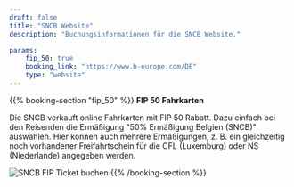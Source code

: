 ```yaml
---
draft: false
title: "SNCB Website"
description: "Buchungsinformationen für die SNCB Website."

params:
    fip_50: true
    booking_link: "https://www.b-europe.com/DE"
    type: "website"
---
```


{{% booking-section "fip_50" %}}
**FIP 50 Fahrkarten**

Die SNCB verkauft online Fahrkarten mit FIP 50 Rabatt. Dazu einfach bei den Reisenden die Ermäßigung "50% Ermäßigung Belgien (SNCB)" auswählen. Hier können auch mehrere Ermäßigungen, z. B. ein gleichzeitig noch vorhandener Freifahrtschein für die CFL (Luxemburg) oder NS (Niederlande) angegeben werden.

![SNCB FIP Ticket buchen](fip_sncb_website.webp)
{{% /booking-section %}}
